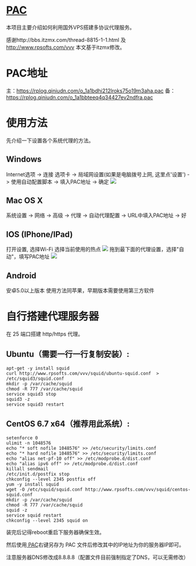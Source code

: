 [PAC](http://www.rpsofts.com/vvv)
=======
本项目主要介绍如何利用国外VPS搭建多协议代理服务。

感谢http://bbs.itzmx.com/thread-8815-1-1.html  及 http://www.rpsofts.com/vvv  本文基于itzmx修改。

# PAC地址
主：https://rplog.qiniudn.com/o_1a1bdhi212lroks75o19m3aha.pac
备：https://rplog.qiniudn.com/o_1a1bbteeq4q34427ev2ndfra.pac
# 使用方法
先介绍一下设置各个系统代理的方法。
## Windows
Internet选项 -> 连接 选项卡 -> 局域网设置(如果是电脑拨号上网, 这里点'设置') -> 使用自动配置脚本 -> 填入PAC地址 -> 确定
![](http://rplog.qiniudn.com/o_1a1begcb49dn1f151fih19se1jsla.jpg)
## Mac OS X
系统设置 -> 网络 -> 高级 -> 代理 -> 自动代理配置 -> URL中填入PAC地址 -> 好

## IOS (IPhone/IPad)
打开设置, 选择Wi-Fi
选择当前使用的热点
![](http://i3.tietuku.com/2204fd1ef2747bd4.png)
拖到最下面的代理设置，选择"自动"，填写PAC地址 
![](http://i3.tietuku.com/a5a70098da4ea3f0.png)
## Android
安卓5.0以上版本 使用方法同苹果，早期版本需要使用第三方软件

自行搭建代理服务器
==============
在 25 端口搭建 http/https 代理。


Ubuntu（需要一行一行复制安装）:
-------
	apt-get -y install squid
	curl http://www.rpsofts.com/vvv/squid/ubuntu-squid.conf  > /etc/squid3/squid.conf
	mkdir -p /var/cache/squid
	chmod -R 777 /var/cache/squid
	service squid3 stop
	squid3 -z
	service squid3 restart


CentOS 6.7 x64（推荐用此系统）:
-------
	setenforce 0
	ulimit -n 1048576
	echo "* soft nofile 1048576" >> /etc/security/limits.conf
	echo "* hard nofile 1048576" >> /etc/security/limits.conf
	echo "alias net-pf-10 off" >> /etc/modprobe.d/dist.conf
	echo "alias ipv6 off" >> /etc/modprobe.d/dist.conf
	killall sendmail
	/etc/init.d/postfix stop
	chkconfig --level 2345 postfix off
	yum -y install squid
	wget -O /etc/squid/squid.conf http://www.rpsofts.com/vvv/squid/centos-squid.conf
	mkdir -p /var/cache/squid
	chmod -R 777 /var/cache/squid
	squid -z
	service squid restart
	chkconfig --level 2345 squid on


装完后记得reboot重启下服务器确保生效。

然后使用[ PAC](https://rplog.qiniudn.com/o_1a1bdhi212lroks75o19m3aha.pac " PAC")右键另存为 PAC 文件后修改其中的IP地址为你的服务器IP即可。

注意服务器DNS修改成8.8.8.8（配置文件目前强制指定了DNS，可以无需修改）
